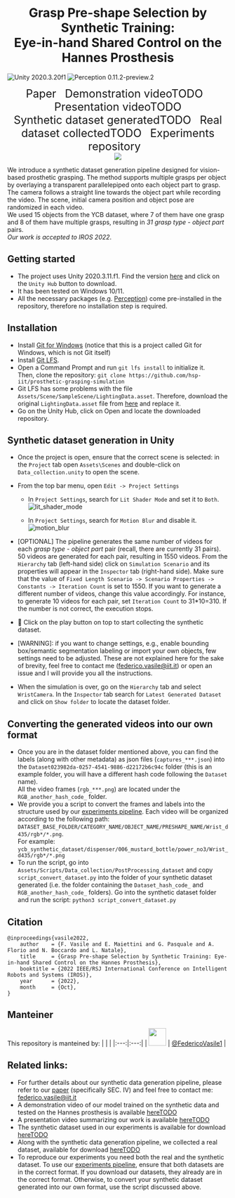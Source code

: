 
<div align="center">    

# Grasp Pre-shape Selection by Synthetic Training: <br>Eye-in-hand Shared Control on the Hannes Prosthesis 
</div>

<img src="https://img.shields.io/badge/Unity-2020.3.11f1-green.svg?style=flat-square" alt="Unity 2020.3.20f1"> <img src="https://img.shields.io/badge/Perception-0.11.2--preview.2-blue.svg?style=flat-square" alt="Perception 0.11.2-preview.2">



<p align="center">
  <a href="https://arxiv.org/abs/2203.09812" style="font-size: 25px; text-decoration: none">Paper</a>
  &nbsp; &nbsp;
  <a href="" style="font-size: 25px; text-decoration: none">Demonstration videoTODO</a>
  &nbsp; &nbsp;
  <a href="" style="font-size: 25px; text-decoration: none">Presentation videoTODO</a>
  <br>
  <a href="" style="font-size: 25px; text-decoration: none">Synthetic dataset generatedTODO</a>
  &nbsp; &nbsp;
  <a href="" style="font-size: 25px; text-decoration: none">Real dataset collectedTODO</a>
  &nbsp; &nbsp;
  <a href="https://github.com/hsp-iit/prosthetic-grasping-experiments" style="font-size: 25px; text-decoration: none">Experiments repository</a>
  &nbsp; &nbsp;
  <br>
  <img src="synthetic_samples.gif">
</p>

We introduce a synthetic dataset generation pipeline designed for vision-based prosthetic grasping. The method supports multiple grasps per object by overlaying a transparent parallelepiped onto each object part to grasp. The camera follows a straight line towards the object part while recording the video. The scene, initial camera position and object pose are randomized in each video. <br>We used 15 objects from the YCB dataset, where 7 of them have one grasp and 8 of them have multiple grasps, resulting in _31 grasp type - object part_ pairs.<br>_Our work is accepted to IROS 2022_.

## Getting started
- The project uses Unity 2020.3.11.f1. Find the version [here](https://unity3d.com/get-unity/download/archive) and click on the `Unity Hub` button to download.
- It has been tested on Windows 10/11.
- All the necessary packages (e.g. [Perception](https://github.com/Unity-Technologies/com.unity.perception)) come pre-installed in the repository, therefore no installation step is required.

## Installation
- Install [Git for Windows](https://git-scm.com/download/win) (notice that this is a project called Git for Windows, which is not Git itself)
- Install [Git LFS](https://docs.github.com/en/repositories/working-with-files/managing-large-files/installing-git-large-file-storage). 
- Open a Command Prompt and run `git lfs install` to initialize it.<br>Then, clone the repository: `git clone https://github.com/hsp-iit/prosthetic-grasping-simulation`
- Git LFS has some problems with the file `Assets/Scene/SampleScene/LightingData.asset`. Therefore, download the original `LightingData.asset` file from [here](https://istitutoitalianotecnologia-my.sharepoint.com/:u:/r/personal/federico_vasile_iit_it/Documents/LightingData.asset?csf=1&web=1&e=1ZSYYa) and replace it.
- Go on the Unity Hub, click on Open and locate the downloaded repository.

## Synthetic dataset generation in Unity
- Once the project is open, ensure that the correct scene is selected: in the `Project` tab open `Assets\Scenes` and double-click on `Data_collection.unity` to open the scene.
- From the top bar menu, open `Edit -> Project Settings`
  - In `Project Settings`, search for `Lit Shader Mode` and set it to `Both`.
  ![lit_shader_mode](https://user-images.githubusercontent.com/50639319/192339142-3e17b12c-f81f-4828-ac54-b609185cb2d3.png)

  - In `Project Settings`, search for `Motion Blur` and disable it.
  ![motion_blur](https://user-images.githubusercontent.com/50639319/192340209-f4924a9e-977d-44c3-aee9-19729006eb70.png)

- [OPTIONAL] The pipeline generates the same number of videos for each _grasp type - object part_ pair (recall, there are currently 31 pairs). 50 videos are generated for each pair, resulting in 1550 videos. From the `Hierarchy` tab (left-hand side) click on `Simulation Scenario` and its properties will appear in the `Inspector` tab (right-hand side). Make sure that the value of `Fixed Length Scenario -> Scenario Properties -> Constants -> Iteration Count` is set to 1550. If you want to generate a different number of videos, change this value accordingly. For instance, to generate 10 videos for each pair, set `Iteration Count` to 31*10=310. If the number is not correct, the execution stops.
- :rocket: Click on the play button on top to start collecting the synthetic dataset.
- [WARNING]: if you want to change settings, e.g., enable bounding box/semantic segmentation labeling or import your own objects, few settings need to be adjusted. These are not explained here for the sake of brevity, feel free to contact me (federico.vasile@iit.it) or open an issue and I will provide you all the instructions.
- When the simulation is over, go on the `Hierarchy` tab and select `WristCamera`. In the `Inspector` tab search for `Latest Generated Dataset` and click on `Show folder` to locate the dataset folder.

## Converting the generated videos into our own format
- Once you are in the dataset folder mentioned above, you can find the labels (along with other metadata) as json files (`captures_***.json`) into the `Dataset023982da-0257-4541-9886-d22172b6c94c` folder (this is an example folder, you will have a different hash code following the `Dataset` name). <br>All the video frames (`rgb_***.png`) are located under the `RGB_another_hash_code_` folder.
- We provide you a script to convert the frames and labels into the structure used by our [experiments pipeline](https://github.com/hsp-iit/prosthetic-grasping-experiments). Each video will be organized according to the following path: `DATASET_BASE_FOLDER/CATEGORY_NAME/OBJECT_NAME/PRESHAPE_NAME/Wrist_d435/rgb*/*.png`. <br>For example: `ycb_synthetic_dataset/dispenser/006_mustard_bottle/power_no3/Wrist_d435/rgb*/*.png`
- To run the script, go into `Assets/Scripts/Data_collection/PostProcessing_dataset` and copy `script_convert_dataset.py` into the folder of your synthetic dataset generated (i.e. the folder containing the `Dataset_hash_code_` and `RGB_another_hash_code_` folders). Go into the synthetic dataset folder and run the script: `python3 script_convert_dataset.py`

## Citation
```
@inproceedings{vasile2022,
    author    = {F. Vasile and E. Maiettini and G. Pasquale and A. Florio and N. Boccardo and L. Natale},
    title     = {Grasp Pre-shape Selection by Synthetic Training: Eye-in-hand Shared Control on the Hannes Prosthesis},
    booktitle = {2022 IEEE/RSJ International Conference on Intelligent Robots and Systems (IROS)},
    year      = {2022},
    month     = {Oct},
}
```
## Manteiner
This repository is manteined by:
| | |
|:---:|:---:|
| [<img src="https://github.com/FedericoVasile1.png" width="40">](https://github.com/FedericoVasile1) | [@FedericoVasile1](https://github.com/FedericoVasile1) |

## Related links:
- For further details about our synthetic data generation pipeline, please refer to our [paper](https://arxiv.org/abs/2203.09812) (specifically SEC. IV) and feel free to contact me: federico.vasile@iit.it
- A demonstration video of our model trained on the synthetic data and tested on the Hannes prosthesis is available [hereTODO]()
- A presentation video summarizing our work is available [hereTODO]()
- The synthetic dataset used in our experiments is available for download [hereTODO]()
- Along with the synthetic data generation pipeline, we collected a real dataset, available for download [hereTODO]()
- To reproduce our experiments  you need both the real and the synthetic dataset. To use our [experiments pipeline](https://github.com/hsp-iit/prosthetic-grasping-experiments), ensure that both datasets are in the correct format. If you download our datasets, they already are in the correct format. Otherwise, to convert your synthetic dataset generated into our own format, use the script discussed above.
